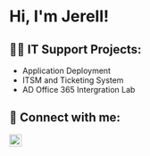 <h1>Hi, I'm Jerell! 
<h2>👨‍💻 IT Support Projects:</h2>

- Application Deployment
- ITSM and Ticketing System
- AD Office 365 Intergration Lab


<h2> 🤳 Connect with me:</h2>

[<img align="left" alt="JerellEvansTorres | LinkedIn" width="22px" src="https://cdn.jsdelivr.net/npm/simple-icons@v3/icons/linkedin.svg" />][linkedin]

[linkedin]: https://linkedin.com/in/jerell-evans-torres-4807a8101
